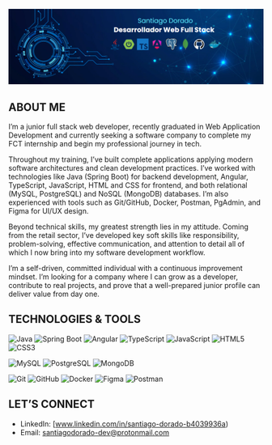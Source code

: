 ![Banner](./Screenshot%202025-06-08%20184422.png)

## ABOUT ME

I’m a junior full stack web developer, recently graduated in Web Application Development and currently seeking a software company to complete my FCT internship and begin my professional journey in tech.

Throughout my training, I’ve built complete applications applying modern software architectures and clean development practices. I’ve worked with technologies like Java (Spring Boot) for backend development, Angular, TypeScript, JavaScript, HTML and CSS for frontend, and both relational (MySQL, PostgreSQL) and NoSQL (MongoDB) databases. I’m also experienced with tools such as Git/GitHub, Docker, Postman, PgAdmin, and Figma for UI/UX design.

Beyond technical skills, my greatest strength lies in my attitude. Coming from the retail sector, I’ve developed key soft skills like responsibility, problem-solving, effective communication, and attention to detail all of which I now bring into my software development workflow.

I’m a self-driven, committed individual with a continuous improvement mindset. I’m looking for a company where I can grow as a developer, contribute to real projects, and prove that a well-prepared junior profile can deliver value from day one.

## TECHNOLOGIES & TOOLS

<p align="left">
  <img src="https://cdn.jsdelivr.net/gh/devicons/devicon/icons/java/java-original.svg" width="40px" title="Java"/>
  <img src="https://cdn.jsdelivr.net/gh/devicons/devicon/icons/spring/spring-original.svg" width="40px" title="Spring Boot"/>
  <img src="https://cdn.jsdelivr.net/gh/devicons/devicon/icons/angularjs/angularjs-original.svg" width="40px" title="Angular"/>
  <img src="https://cdn.jsdelivr.net/gh/devicons/devicon/icons/typescript/typescript-original.svg" width="40px" title="TypeScript"/>
  <img src="https://cdn.jsdelivr.net/gh/devicons/devicon/icons/javascript/javascript-original.svg" width="40px" title="JavaScript"/>
  <img src="https://cdn.jsdelivr.net/gh/devicons/devicon/icons/html5/html5-original.svg" width="40px" title="HTML5"/>
  <img src="https://cdn.jsdelivr.net/gh/devicons/devicon/icons/css3/css3-original.svg" width="40px" title="CSS3"/>
</p>

<p align="left">
  <img src="https://cdn.jsdelivr.net/gh/devicons/devicon/icons/mysql/mysql-original.svg" width="40px" title="MySQL"/>
  <img src="https://cdn.jsdelivr.net/gh/devicons/devicon/icons/postgresql/postgresql-original.svg" width="40px" title="PostgreSQL"/>
  <img src="https://cdn.jsdelivr.net/gh/devicons/devicon/icons/mongodb/mongodb-original.svg" width="40px" title="MongoDB"/>
</p>

<p align="left">
  <img src="https://cdn.jsdelivr.net/gh/devicons/devicon/icons/git/git-original.svg" width="40px" title="Git"/>
  <img src="https://img.icons8.com/ios-glyphs/30/ffffff/github.png" width="40px" title="GitHub"/>
  <img src="https://cdn.jsdelivr.net/gh/devicons/devicon/icons/docker/docker-original.svg" width="40px" title="Docker"/>
  <img src="https://cdn.jsdelivr.net/gh/devicons/devicon/icons/figma/figma-original.svg" width="40px" title="Figma"/>
  <img src="https://img.icons8.com/external-tal-revivo-color-tal-revivo/48/null/external-postman-is-the-only-complete-api-development-environment-logo-color-tal-revivo.png" width="40px" title="Postman"/>
</p>


## LET’S CONNECT

- LinkedIn: [www.linkedin.com/in/santiago-dorado-b4039936a)  
- Email: santiagodorado-dev@protonmail.com
